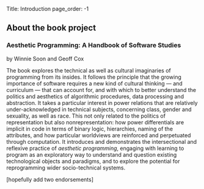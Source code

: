 Title: Introduction
page_order: -1

## About the book project

### Aesthetic Programming: A Handbook of Software Studies

by Winnie Soon and Geoff Cox

The book explores the technical as well as cultural imaginaries of programming from its insides. It follows the principle that the growing importance of software requires a new kind of cultural thinking — and curriculum — that can account for, and with which to better understand the politics and aesthetics of algorithmic procedures, data processing and abstraction. It takes a particular interest in power relations that are relatively under-acknowledged in technical subjects, concerning class, gender and sexuality, as well as race. This not only related to the politics of representation but also nonrepresentation: how power differentials are implicit in code in terms of binary logic, hierarchies, naming of the attributes, and how particular worldviews are reinforced and perpetuated through computation. It introduces and demonstrates the intersectional and reflexive practice of *aesthetic programming*, engaging with learning to program as an exploratory way to understand and question existing technological objects and paradigms, and to explore the potential for reprogramming wider socio-technical systems.

[hopefully add two endorsements]
